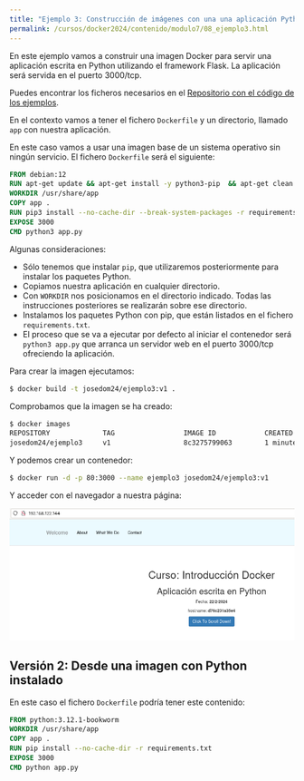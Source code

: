 ```yaml
---
title: "Ejemplo 3: Construcción de imágenes con una una aplicación Python"
permalink: /cursos/docker2024/contenido/modulo7/08_ejemplo3.html
---
```


En este ejemplo vamos a construir una imagen Docker para servir una aplicación escrita en Python utilizando el framework Flask. La aplicación será servida en el puerto 3000/tcp. 

Puedes encontrar los ficheros necesarios en el [Repositorio con el código de los ejemplos](https://github.com/josedom24/ejemplos_curso_docker_ow).

En el contexto vamos a tener el fichero `Dockerfile` y un directorio, llamado `app` con nuestra aplicación.

En este caso vamos a usar una imagen base de un sistema operativo sin ningún servicio. El fichero `Dockerfile` será el siguiente:

```Dockerfile
FROM debian:12
RUN apt-get update && apt-get install -y python3-pip  && apt-get clean && rm -rf /var/lib/apt/lists/*
WORKDIR /usr/share/app
COPY app .
RUN pip3 install --no-cache-dir --break-system-packages -r requirements.txt
EXPOSE 3000
CMD python3 app.py
```

Algunas consideraciones:

* Sólo tenemos que instalar `pip`, que utilizaremos posteriormente para instalar los paquetes Python.
* Copiamos nuestra aplicación en cualquier directorio.
* Con `WORKDIR` nos posicionamos en el directorio indicado. Todas las instrucciones posteriores se realizarán sobre ese directorio.
* Instalamos los paquetes Python con pip, que están listados en el fichero `requirements.txt`.
* El proceso que se va a ejecutar por defecto al iniciar el contenedor será `python3 app.py` que arranca un servidor web en el puerto 3000/tcp ofreciendo la aplicación.

Para crear la imagen ejecutamos:

```bash
$ docker build -t josedom24/ejemplo3:v1 .
```

Comprobamos que la imagen se ha creado:

```bash
$ docker images
REPOSITORY             TAG                 IMAGE ID            CREATED             SIZE
josedom24/ejemplo3     v1                  8c3275799063        1 minute ago      226MB
```

Y podemos crear un contenedor:

```bash
$ docker run -d -p 80:3000 --name ejemplo3 josedom24/ejemplo3:v1
```

Y acceder con el navegador a nuestra página:

![ejemplo3](img/ejemplo3.png)

## Versión 2: Desde una imagen con Python instalado

En este caso el fichero `Dockerfile` podría tener este contenido:

```Dockerfile
FROM python:3.12.1-bookworm
WORKDIR /usr/share/app
COPY app .
RUN pip install --no-cache-dir -r requirements.txt
EXPOSE 3000
CMD python app.py
```
